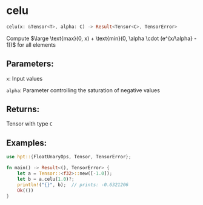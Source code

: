 # celu
```rust
celu(x: &Tensor<T>, alpha: C) -> Result<Tensor<C>, TensorError>
```
Compute $\large \text{max}(0, x) + \text{min}(0, \alpha \cdot (e^{x/\alpha} - 1))$ for all elements

## Parameters:
`x`: Input values

`alpha`: Parameter controlling the saturation of negative values

## Returns:
Tensor with type `C`

## Examples:
```rust
use hpt::{FloatUnaryOps, Tensor, TensorError};

fn main() -> Result<(), TensorError> {
    let a = Tensor::<f32>::new([-1.0]);
    let b = a.celu(1.0)?;
    println!("{}", b);  // prints: -0.6321206
    Ok(())
}
```
